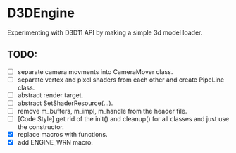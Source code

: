 # D3DEngine
Experimenting with D3D11 API by making a simple 3d model loader.

## TODO:
- [ ] separate camera movments into CameraMover class.
- [ ] separate vertex and pixel shaders from each other and create PipeLine class.
- [ ] abstract render target.
- [ ] abstract SetShaderResource(...).
- [ ] remove m_buffers, m_impl, m_handle from the header file.
- [ ] [Code Style] get rid of the init() and cleanup() for all classes and just use the constructor.
- [x] replace macros with functions.
- [x] add ENGINE_WRN macro.
